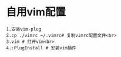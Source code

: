 自用vim配置<br>
====
    1.安装vim-plug
    2.cp ./vimrc ~/.vimrc# 复制vimrc配置文件<br>
    3.vim # 打开vim<br>
    4.:PlugInstall # 安装vim插件
